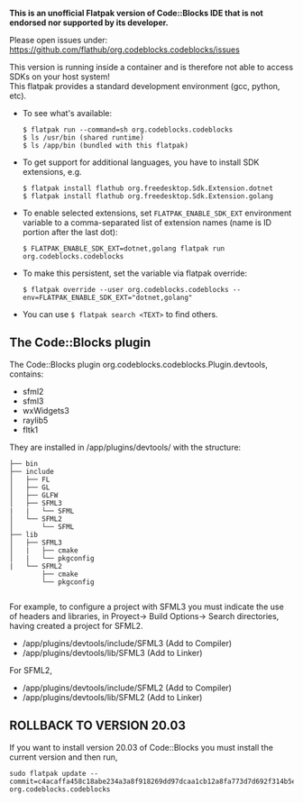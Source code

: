 
**This is an unofficial Flatpak version of Code::Blocks IDE that is not endorsed nor supported by its developer.**

Please open issues under: https://github.com/flathub/org.codeblocks.codeblocks/issues

This version is running inside a container and is therefore not able to access SDKs on your host system!  
This flatpak provides a standard development environment (gcc, python, etc).

* To see what's available:
  ```
  $ flatpak run --command=sh org.codeblocks.codeblocks
  $ ls /usr/bin (shared runtime)
  $ ls /app/bin (bundled with this flatpak)
  ```
* To get support for additional languages, you have to install SDK extensions, e.g.
  ```
  $ flatpak install flathub org.freedesktop.Sdk.Extension.dotnet
  $ flatpak install flathub org.freedesktop.Sdk.Extension.golang
  ```
* To enable selected extensions, set `FLATPAK_ENABLE_SDK_EXT` environment variable to a comma-separated list of
  extension names (name is ID portion after the last dot):
  ```
  $ FLATPAK_ENABLE_SDK_EXT=dotnet,golang flatpak run org.codeblocks.codeblocks
  ```
* To make this persistent, set the variable via flatpak override:
  ```
  $ flatpak override --user org.codeblocks.codeblocks --env=FLATPAK_ENABLE_SDK_EXT="dotnet,golang"
  ```
* You can use `$ flatpak search <TEXT>` to find others.

The Code::Blocks plugin
--
The Code::Blocks plugin org.codeblocks.codeblocks.Plugin.devtools, contains:
- sfml2
- sfml3
- wxWidgets3
- raylib5
- fltk1

They are installed in /app/plugins/devtools/ with the structure:
```
├── bin
├── include
│   ├── FL
│   ├── GL
│   ├── GLFW
│   ├── SFML3
|   |   └── SFML
│   └── SFML2
│       └── SFML
├── lib
│   ├── SFML3
│   |   ├── cmake
│   |   └── pkgconfig
|   └── SFML2
        ├── cmake
        └── pkgconfig


```
For example, to configure a project with SFML3 you must indicate the use of headers and libraries,
in Proyect-> Build Options-> Search directories, having created a project for SFML2.
* /app/plugins/devtools/include/SFML3 (Add to Compiler)
* /app/plugins/devtools/lib/SFML3 (Add to Linker)

For SFML2,
* /app/plugins/devtools/include/SFML2 (Add to Compiler)
* /app/plugins/devtools/lib/SFML2 (Add to Linker)

ROLLBACK TO VERSION 20.03
--
If you want to install version 20.03 of Code::Blocks you must install the current version and then run,
```
sudo flatpak update --commit=c4acaffa458c18abe234a3a8f918269dd97dcaa1cb12a8fa773d7d692f314b5e 
org.codeblocks.codeblocks
```

